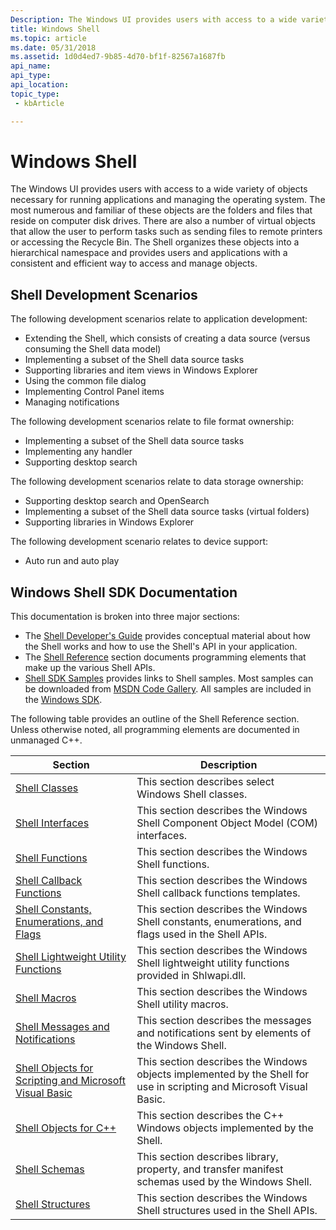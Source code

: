 ```yaml
---
Description: The Windows UI provides users with access to a wide variety of objects necessary for running applications and managing the operating system.
title: Windows Shell
ms.topic: article
ms.date: 05/31/2018
ms.assetid: 1d0d4ed7-9b85-4d70-bf1f-82567a1687fb
api_name: 
api_type: 
api_location: 
topic_type: 
 - kbArticle

---
```


# Windows Shell

The Windows UI provides users with access to a wide variety of objects necessary for running applications and managing the operating system. The most numerous and familiar of these objects are the folders and files that reside on computer disk drives. There are also a number of virtual objects that allow the user to perform tasks such as sending files to remote printers or accessing the Recycle Bin. The Shell organizes these objects into a hierarchical namespace and provides users and applications with a consistent and efficient way to access and manage objects.

## Shell Development Scenarios

The following development scenarios relate to application development:

-   Extending the Shell, which consists of creating a data source (versus consuming the Shell data model)
-   Implementing a subset of the Shell data source tasks
-   Supporting libraries and item views in Windows Explorer
-   Using the common file dialog
-   Implementing Control Panel items
-   Managing notifications

The following development scenarios relate to file format ownership:

-   Implementing a subset of the Shell data source tasks
-   Implementing any handler
-   Supporting desktop search

The following development scenarios relate to data storage ownership:

-   Supporting desktop search and OpenSearch
-   Implementing a subset of the Shell data source tasks (virtual folders)
-   Supporting libraries in Windows Explorer

The following development scenario relates to device support:

-   Auto run and auto play

## Windows Shell SDK Documentation

This documentation is broken into three major sections:

-   The [Shell Developer's Guide](intro.md) provides conceptual material about how the Shell works and how to use the Shell's API in your application.
-   The [Shell Reference](shell-reference-bumper.md) section documents programming elements that make up the various Shell APIs.
-   [Shell SDK Samples](samples-entry.md) provides links to Shell samples. Most samples can be downloaded from [MSDN Code Gallery](https://go.microsoft.com/fwlink/p/?linkid=154617). All samples are included in the [Windows SDK](https://go.microsoft.com/fwlink/p/?linkid=129787).

The following table provides an outline of the Shell Reference section. Unless otherwise noted, all programming elements are documented in unmanaged C++.



| Section                                                               | Description                                                                                                          |
|-----------------------------------------------------------------------|----------------------------------------------------------------------------------------------------------------------|
| [Shell Classes](classes.md)                                          | This section describes select Windows Shell classes.                                                                 |
| [Shell Interfaces](interfaces.md)                                    | This section describes the Windows Shell Component Object Model (COM) interfaces.                                    |
| [Shell Functions](functions.md)                                      | This section describes the Windows Shell functions.                                                                  |
| [Shell Callback Functions](callbacks.md)                             | This section describes the Windows Shell callback functions templates.                                               |
| [Shell Constants, Enumerations, and Flags](consts-enums-flags.md)    | This section describes the Windows Shell constants, enumerations, and flags used in the Shell APIs.                  |
| [Shell Lightweight Utility Functions](shlwapi.md)                    | This section describes the Windows Shell lightweight utility functions provided in Shlwapi.dll.                      |
| [Shell Macros](macros.md)                                            | This section describes the Windows Shell utility macros.                                                             |
| [Shell Messages and Notifications](messages.md)                      | This section describes the messages and notifications sent by elements of the Windows Shell.                         |
| [Shell Objects for Scripting and Microsoft Visual Basic](objects.md) | This section describes the Windows objects implemented by the Shell for use in scripting and Microsoft Visual Basic. |
| [Shell Objects for C++](objects-cpp.md)                              | This section describes the C++ Windows objects implemented by the Shell.                                             |
| [Shell Schemas](schemas.md)                                          | This section describes library, property, and transfer manifest schemas used by the Windows Shell.                   |
| [Shell Structures](structures.md)                                    | This section describes the Windows Shell structures used in the Shell APIs.                                          |



 

 

 



